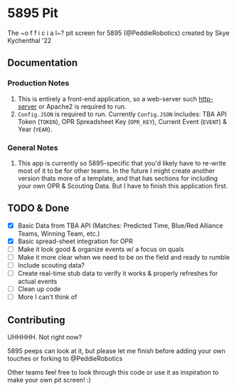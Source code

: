 # 5895 Pit 

The ~o f f i c i a l~? pit screen for 5895 (@PeddieRobotics) created by Skye Kychenthal '22

## Documentation

### Production Notes
1. This is entirely a front-end application, so a web-server such [http-server](https://www.npmjs.com/package/http-server) or Apache2 is required to run. 
2. `Config.JSON` is required to run. Currently `Config.JSON` includes: TBA API Token (`TOKEN`), OPR Spreadsheet Key (`OPR_KEY`), Current Event (`EVENT`) & Year (`YEAR`). 

### General Notes
1. This app is currently so 5895-specific that you'd likely have to re-write most of it to be for other teams. In the future I might create another version thats more of a template, and that has sections for including your own OPR & Scouting Data. But I have to finish this application first.

## TODO & Done
- [x] Basic Data from TBA API (Matches: Predicted Time, Blue/Red Alliance Teams, Winning Team, etc.)
- [x] Basic spread-sheet integration for OPR
- [ ] Make it look good & organize events w/ a focus on quals
- [ ] Make it more clear when we need to be on the field and ready to rumble
- [ ] Include scouting data?
- [ ] Create real-time stub data to verify it works & properly refreshes for actual events
- [ ] Clean up code
- [ ] More I can't think of

## Contributing
UHHHHH. Not right now? 

5895 peeps can look at it, but please let me finish before adding your own touches or forking to @PeddieRobotics

Other teams feel free to look through this code or use it as inspiration to make your own pit screen! :)